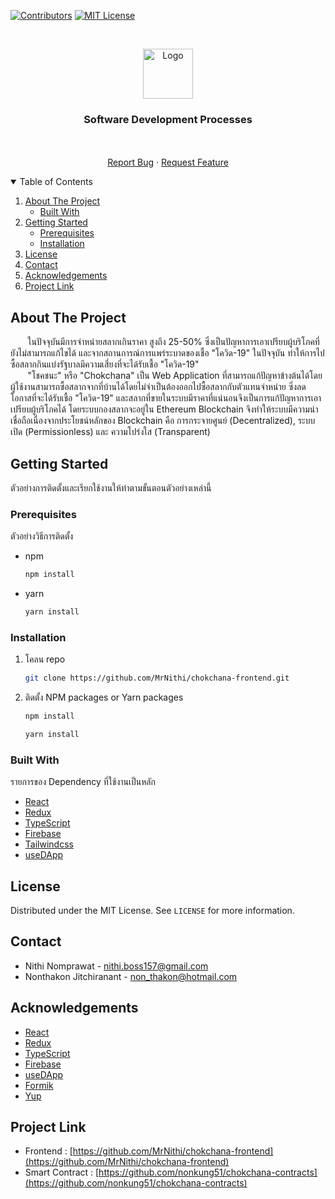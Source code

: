 <!-- PROJECT SHIELDS -->

[![Contributors][contributors-shield]][contributors-url]
[![MIT License][license-shield]][license-url]

<!-- PROJECT LOGO -->
<br />
<p align="center">
  <a href="https://github.com/MrNithi/chokchana-frontend">
    <img src="public/favicon.ico" alt="Logo" width="80" height="80">
  </a>

  <h3 align="center">Software Development Processes</h3>

  <p align="center">
    <br />
    <br />
    <a href="https://github.com/MrNithi/chokchana-frontend/issues">Report Bug</a>
    ·
    <a href="https://github.com/MrNithi/chokchana-frontend/issues">Request Feature</a>
  </p>
</p>

<!-- TABLE OF CONTENTS -->
<details open="open">
  <summary>Table of Contents</summary>
  <ol>
    <li>
      <a href="#about-the-project">About The Project</a>
      <ul>
        <li><a href="#built-with">Built With</a></li>
      </ul>
    </li>
    <li>
      <a href="#getting-started">Getting Started</a>
      <ul>
        <li><a href="#prerequisites">Prerequisites</a></li>
        <li><a href="#installation">Installation</a></li>
      </ul>
    </li>
    <li><a href="#license">License</a></li>
    <li><a href="#contact">Contact</a></li>
    <li><a href="#acknowledgements">Acknowledgements</a></li>
    <li><a href="#project-link">Project Link</a></li>
  </ol>
</details>

<!-- ABOUT THE PROJECT -->

## About The Project

&nbsp;&nbsp;&nbsp;&nbsp;&nbsp;&nbsp; ในปัจจุบันมีการจำหน่ายสลากเกินราคา สูงถึง 25-50% ซึ่งเป็นปัญหาการเอาเปรียบผู้บริโภคที่ยังไม่สามารถแก้ไขได้ และจากสถานการณ์การแพร่ระบาดของเชื้อ "โควิด-19" ในปัจจุบัน ทำให้การไปซื้อสลากกินแบ่งรัฐบาลมีความเสี่ยงที่จะได้รับเชื้อ "โควิด-19"   
&nbsp;&nbsp;&nbsp;&nbsp;&nbsp;&nbsp; "โชคชนะ" หรือ "Chokchana" เป็น Web Application ที่สามารถแก้ปัญหาข้างต้นได้โดยผู้ใช้งานสามารถซื้อสลากจากที่บ้านได้โดยไม่จำเป็นต้องออกไปซื้อสลากกับตัวแทนจำหน่าย ซึ่งลดโอกาสที่จะได้รับเชื้อ "โควิด-19" และสลากที่ขายในระบบมีราคาที่แน่นอนจึงเป็นการแก้ปัญหาการเอาเปรียบผู้บริโภคได้ โดยระบบกองสลากจะอยู่ใน Ethereum Blockchain จึงทำให้ระบบมีความน่าเชื่อถือเนื่องจากประโยชน์หลักของ Blockchain คือ การกระจายศูนย์ (Decentralized), ระบบเปิด (Permissionless) และ ความโปร่งใส (Transparent)

<!-- GETTING STARTED -->
## Getting Started

ตัวอย่างการติดตั้งและเรียกใช้งานให้ทำตามขั้นตอนตัวอย่างเหล่านี้

### Prerequisites

ตัวอย่างวิธีการติดตั้ง
* npm
  ```sh
  npm install
  ```
* yarn
  ```sh
  yarn install
  ```

### Installation

1. โคลน repo
   ```sh
   git clone https://github.com/MrNithi/chokchana-frontend.git
   ```
2. ติดตั้ง NPM packages or Yarn packages
   ```sh
   npm install
   ```
   ```sh
   yarn install
   ```

### Built With

รายการของ Dependency ที่ใช้งานเป็นหลัก
- [React](https://reactjs.org/)
- [Redux](https://redux.js.org/)
- [TypeScript](https://www.typescriptlang.org/)
- [Firebase](https://firebase.google.com/)
- [Tailwindcss](https://tailwindcss.com/)
- [useDApp](https://usedapp.io/)

<!-- LICENSE -->

## License

Distributed under the MIT License. See `LICENSE` for more information.

<!-- CONTACT -->

## Contact

- Nithi Nomprawat - nithi.boss157@gmail.com
- Nonthakon Jitchiranant - non_thakon@hotmail.com

<!-- ACKNOWLEDGEMENTS -->
## Acknowledgements
* [React](https://reactjs.org/)
* [Redux](https://redux.js.org/)
* [TypeScript](https://www.typescriptlang.org/)
* [Firebase](https://firebase.google.com/)
* [useDApp](https://usedapp.io/)
* [Formik](https://formik.org/)
* [Yup](https://github.com/jquense/yup)

## Project Link
- Frontend : [https://github.com/MrNithi/chokchana-frontend](https://github.com/MrNithi/chokchana-frontend)
- Smart Contract : [https://github.com/nonkung51/chokchana-contracts](https://github.com/nonkung51/chokchana-contracts)

<!-- MARKDOWN LINKS & IMAGES -->

[contributors-shield]: https://img.shields.io/github/contributors/MrNithi/chokchana-frontend
[contributors-url]: https://github.com/MrNithi/chokchana-frontend/graphs/contributors
[license-shield]: https://img.shields.io/github/license/othneildrew/Best-README-Template.svg
[license-url]: https://github.com/MrNithi/chokchana-frontend/blob/main/LICENSE
